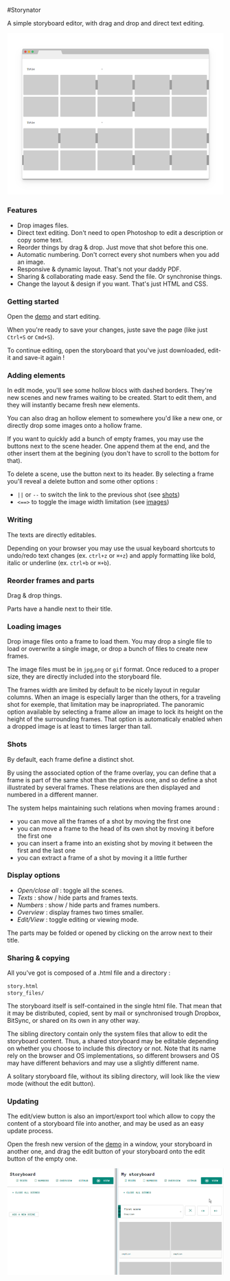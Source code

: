 #Storynator

A simple storyboard editor, with drag and drop and direct text editing.

[![Demo](chrome-frame.png)][demo]

[demo]: https://cdn.rawgit.com/nliautaud/storynator/1fd6cd51b393165b42adfe7c613fd3d8344a3bd8/story.html

### Features

- Drop images files.
- Direct text editing. Don't need to open Photoshop to edit a description or copy some text.
- Reorder things by drag & drop. Just move that shot before this one.
- Automatic numbering. Don't correct every shot numbers when you add an image.
- Responsive & dynamic layout. That's not your daddy PDF.
- Sharing & collaborating made easy. Send the file. Or synchronise things.
- Change the layout & design if you want. That's just HTML and CSS. 

### Getting started

Open the [demo][demo] and start editing.

When you're ready to save your changes, juste save the page (like just ``Ctrl+S`` or ``Cmd+S``). 

To continue editing, open the storyboard that you've just downloaded, edit-it and save-it again !

### Adding elements

In edit mode, you'll see some hollow blocs with dashed borders. They're new scenes and new frames waiting to be created. Start to edit them, and they will instantly became fresh new elements.

You can also drag an hollow element to somewhere you'd like a new one, or directly drop some images onto a hollow frame.

If you want to quickly add a bunch of empty frames, you may use the buttons next to the scene header. One append them at the end, and the other insert them at the begining (you don't have to scroll to the bottom for that).

To delete a scene, use the button next to its header.
By selecting a frame you'll reveal a delete button and some other options : 
- ``||`` or ``--`` to switch the link to the previous shot (see [shots](#shots))
- ``<==>`` to toggle the image width limitation (see [images](#images))

### Writing

The texts are directly editables.

Depending on your browser you may use the usual keyboard shortcuts to undo/redo text changes (ex. ``ctrl+z`` or ``⌘+z``) and apply formatting like bold, italic or underline (ex. ``ctrl+b`` or ``⌘+b``).

### Reorder frames and parts

Drag & drop things.

Parts have a handle next to their title.

### Loading images

Drop image files onto a frame to load them. You may drop a single file to load or overwrite a single image, or drop a bunch of files to create new frames.

The image files must be in ``jpg``,``png`` or ``gif`` format. Once reduced to a proper size, they are directly included into the storyboard file.

The frames width are limited by default to be nicely layout in regular columns. When an image is especially larger than the others, for a traveling shot for exemple, that limitation may be inapropriated. The panoramic option available by selecting a frame allow an image to lock its height on the height of the surrounding frames. That option is automaticaly enabled when a dropped image is at least to times larger than tall.

### Shots

By default, each frame define a distinct shot.

By using the associated option of the frame overlay, you can define that a frame is part of the same shot than the previous one, and so define a shot illustrated by several frames. These relations are then displayed and numbered in a different manner.

The system helps maintaining such relations when moving frames around :
- you can move all the frames of a shot by moving the first one
- you can move a frame to the head of its own shot by moving it before the first one
- you can insert a frame into an existing shot by moving it between the first and the last one
- you can extract a frame of a shot by moving it a little further

### Display options

- *Open/close all* : toggle all the scenes.
- *Texts* : show / hide parts and frames texts.
- *Numbers* : show / hide parts and frames numbers.
- *Overview* : display frames two times smaller.
- *Edit/View* : toggle editing or viewing mode.

The parts may be folded or opened by clicking on the arrow next to their title.

### Sharing & copying

All you've got is composed of a .html file and a directory :

```
story.html
story_files/
```
The storyboard itself is self-contained in the single html file. That mean that it may be distributed, copied, sent by mail or synchronised trough Dropbox, BitSync, or shared on its own in any other way.

The sibling directory contain only the system files that allow to edit the storyboard content. Thus, a shared storyboard may be editable depending on whether you choose to include this directory or not. Note that its name rely on the browser and OS implementations, so different browsers and OS may have different behaviors and may use a slightly different name. 

A solitary storyboard file, without its sibling directory, will look like the view mode (without the edit button).

### Updating

The edit/view button is also an import/export tool which allow to copy the content of a storyboard file into another, and may be used as an easy update process.

Open the fresh new version of the [demo][demo] in a window, your storyboard in another one, and drag the edit button of your storyboard onto the edit button of the empty one.

[![Update process](update.gif)][demo]
